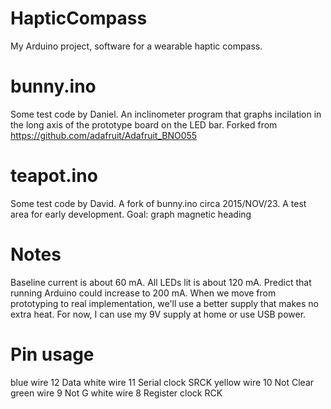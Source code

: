 # HapticCompass
My Arduino project, software for a wearable haptic compass.

# bunny.ino
Some test code by Daniel. An inclinometer program that graphs incilation in the long axis of the prototype board on the LED bar. Forked from https://github.com/adafruit/Adafruit_BNO055

# teapot.ino
Some test code by David. A fork of bunny.ino circa 2015/NOV/23. A test area for early development. Goal: graph magnetic heading

# Notes
Baseline current is about 60 mA.
All LEDs lit is about 120 mA.
Predict that running Arduino could increase to 200 mA.
When we move from prototyping to real implementation, we'll use a better supply that makes no extra heat.
For now, I can use my 9V supply at home or use USB power.

# Pin usage
blue wire    12  Data
white wire   11  Serial clock SRCK
yellow wire  10  Not Clear 
green wire    9  Not G
white wire    8  Register clock RCK  
